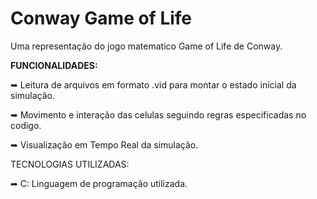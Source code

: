# Conway Game of Life

Uma representação do jogo matematico Game of Life de Conway.

**FUNCIONALIDADES:**

➥ Leitura de arquivos em formato .vid para montar o estado inicial da simulação.

➥ Movimento e interação das celulas seguindo regras especificadas no codigo.

➥ Visualização em Tempo Real da simulação.

TECNOLOGIAS UTILIZADAS:

➦ C: Linguagem de programação utilizada.
